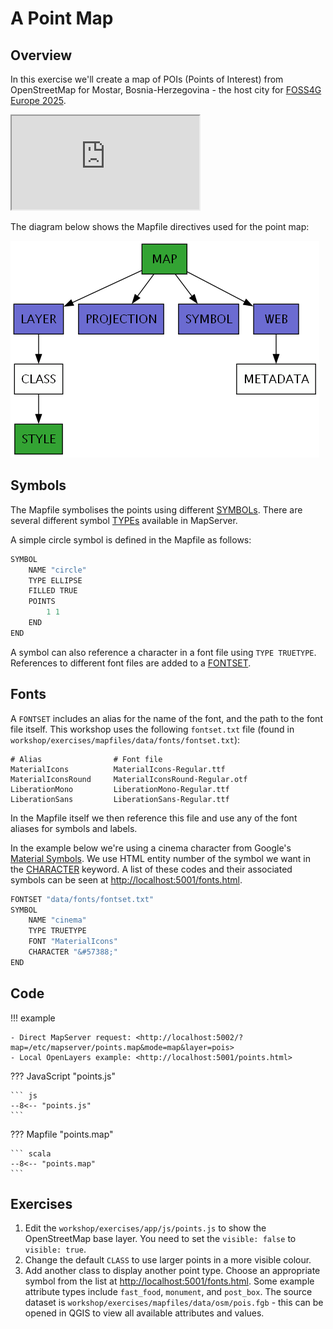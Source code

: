 # A Point Map

## Overview

In this exercise we'll create a map of POIs (Points of Interest) from OpenStreetMap for Mostar, Bosnia-Herzegovina - the host
city for [FOSS4G Europe 2025](https://2025.europe.foss4g.org/).

<div class="map">
  <iframe src="https://geographika.github.io/getting-started-with-mapserver-demo/points.html"></iframe>
</div>

The diagram below shows the Mapfile directives used for the point map:

![Mapfile classes used in the Points map](../assets/images/point-map-classes.png "Mapfile Classes")

## Symbols

The Mapfile symbolises the points using different [SYMBOLs](https://mapserver.org/mapfile/symbol.html). There are several different symbol [TYPEs](https://mapserver.org/mapfile/symbol.html#mapfile-symbol-type) available in MapServer.

A simple circle symbol is defined in the Mapfile as follows:

```scala
SYMBOL
    NAME "circle"
    TYPE ELLIPSE
    FILLED TRUE
    POINTS
        1 1
    END
END
```

A symbol can also reference a character in a font file using `TYPE TRUETYPE`. References to different font files are added to a [FONTSET](https://mapserver.org/mapfile/fontset.html).

## Fonts

A `FONTSET` includes an alias for the name of the font, and the path to the font file itself. This workshop uses the following `fontset.txt` file (found in `workshop/exercises/mapfiles/data/fonts/fontset.txt`):

```
# Alias                # Font file
MaterialIcons          MaterialIcons-Regular.ttf
MaterialIconsRound     MaterialIconsRound-Regular.otf
LiberationMono         LiberationMono-Regular.ttf
LiberationSans         LiberationSans-Regular.ttf
```

In the Mapfile itself we then reference this file and use any of the font aliases for symbols and labels. 

In the example below we're using a
cinema character from Google's [Material Symbols](https://fonts.google.com/icons).
We use HTML entity number of the symbol we want in the [CHARACTER](https://mapserver.org/mapfile/symbol.html#mapfile-symbol-character) keyword.
A list of these codes and their associated symbols can be seen at [http://localhost:5001/fonts.html](http://localhost:5001/fonts.html).

```scala
FONTSET "data/fonts/fontset.txt"
SYMBOL
    NAME "cinema"
    TYPE TRUETYPE
    FONT "MaterialIcons"
    CHARACTER "&#57388;"
END
```

## Code

!!! example

    - Direct MapServer request: <http://localhost:5002/?map=/etc/mapserver/points.map&mode=map&layer=pois>
    - Local OpenLayers example: <http://localhost:5001/points.html>

??? JavaScript "points.js"

    ``` js
    --8<-- "points.js"
    ```

??? Mapfile "points.map"

    ``` scala
    --8<-- "points.map"
    ```

## Exercises

1. Edit the `workshop/exercises/app/js/points.js` to show the OpenStreetMap base layer. You need to set the `visible: false` to `visible: true`.
2. Change the default `CLASS` to use larger points in a more visible colour.
3. Add another class to display another point type. Choose an appropriate symbol from the list at <http://localhost:5001/fonts.html>. Some example attribute types include `fast_food`, `monument`, and `post_box`. The source dataset is `workshop/exercises/mapfiles/data/osm/pois.fgb` - this can be opened in QGIS to view all available attributes and values. 

<!--

If a symbol name doesn't exist:

msDrawMap(): Image handling error. Failed to draw layer named 'pois'. msLoadMSRasterBufferFromFile(): General error message. unable to open file /etc/mapserver/new for reading

E.g.

    STYLE
        SYMBOL "new"
        SIZE 50
        COLOR 0 0 0
    END

A symbol can also point to a SVG image file on disk as in the example below:

```scala
SYMBOL
    NAME "city-hall"
    TYPE SVG
    IMAGE "data/icons/city-hall.svg"
END
```

#### Possible Errors

If SVG symbols are not appearing, ensure they have a width and height set. You can view the contents of an SVG file in a text editor.

```xml
<svg xmlns="http://www.w3.org/2000/svg" width="10" height="10" viewBox="0 0 50 50">
    <path fill="currentColor" d="M7.743 21.8h3.485v22.4h5.229V25h5.229v19.2h5.228...
</svg>
```
-->
